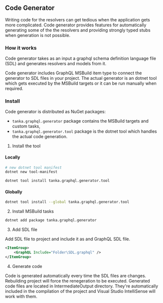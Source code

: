 ## Code Generator

Writing code for the resolvers can get tedious when the application
gets more complicated. Code generator provides features for automatically
generating some of the the resolvers and providing strongly typed stubs when
generation is not possible.


### How it works

Code generator takes as an input a graphql schema definition language file (SDL)
and generates resolvers and models from it.

Code generator includes GraphQL MSBuild item type to connect the generator to SDL
files in your project. The actual generator is an dotnet tool which gets executed
by the MSBuild targets or it can be run manually when required.


### Install 

Code generator is distributed as NuGet packages:

- `tanka.graphql.generator` package contains the MSBuild targets and custom tasks,
- `tanka.graphql.generator.tool` package is the dotnet tool which handles the actual code
generation.


1. Install the tool

#### Locally

```bash
# new dotnet tool manifest
dotnet new tool-manifest

dotnet tool install tanka.graphql.generator.tool
```

#### Globally

```bash
dotnet tool install --global tanka.graphql.generator.tool
```

2. Install MSBuild tasks

```bash
dotnet add package tanka.graphql.generator
```


3. Add SDL file

Add SDL file to project and include it as
and GraphQL SDL file.

```xml
<ItemGroup>
    <GraphQL Include="Folder\SDL.graphql" />
</ItemGroup>
```

4. Generate code

Code is generated automatically every time the SDL files are changes. 
Rebuilding project will force the renegeration to be executed.
Generated code files are located in IntermediateOutput directory. They're 
automatically included in the compilation of the project and 
Visual Studio IntelliSense will work with them. 


